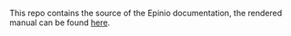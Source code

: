 This repo contains the source of the Epinio documentation, the rendered manual
can be found [here](https://docs.epinio.io).
